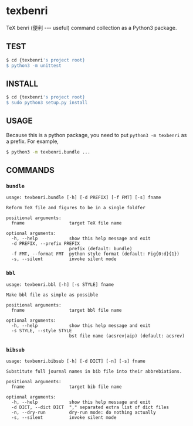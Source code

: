 texbenri
========
TeX benri (便利 --- useful) command collection as a Python3 package.

## TEST
```sh
$ cd {texbenri's project root}
$ python3 -m unittest
```

## INSTALL
```sh
$ cd {texbenri's project root}
$ sudo python3 setup.py install
```

## USAGE
Because this is a python package, you need to put `python3 -m texbenri`
as a prefix. For example,
```sh
$ python3 -m texbenri.bundle ...
```

## COMMANDS
### `bundle`
```
usage: texbenri.bundle [-h] [-d PREFIX] [-f FMT] [-s] fname

Reform TeX file and figures to be in a single foldfer

positional arguments:
  fname                 target TeX file name

optional arguments:
  -h, --help            show this help message and exit
  -d PREFIX, --prefix PREFIX
                        prefix (default: bundle)
  -f FMT, --format FMT  python style format (default: Fig{0:d}{1})
  -s, --silent          invoke silent mode
```
### `bbl`
```
usage: texbenri.bbl [-h] [-s STYLE] fname

Make bbl file as simple as possible

positional arguments:
  fname                 target bbl file name

optional arguments:
  -h, --help            show this help message and exit
  -s STYLE, --style STYLE
                        bst file name (acsrev|aip) (default: acsrev)
```
### `bibsub`
```
usage: texbenri.bibsub [-h] [-d DICT] [-n] [-s] fname

Substitute full journal names in bib file into their abbrebiations.

positional arguments:
  fname                 target bib file name

optional arguments:
  -h, --help            show this help message and exit
  -d DICT, --dict DICT  "," separated extra list of dict files
  -n, --dry-run         dry-run mode: do nothing actually
  -s, --silent          invoke silent mode
```
